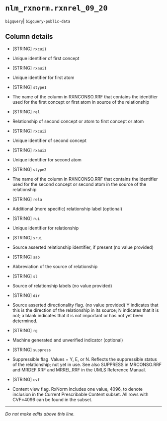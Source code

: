 # `nlm_rxnorm.rxnrel_09_20`
`bigquery`| `bigquery-public-data`

## Column details
* [STRING]    `rxcui1`
 - Unique identifier of first concept
* [STRING]    `rxaui1`
 - Unique identifier for first atom
* [STRING]    `stype1`
 - The name of the column in RXNCONSO.RRF that contains the identifier used for the first concept or first atom in source of the relationship
* [STRING]    `rel`
 - Relationship of second concept or atom to first concept or atom
* [STRING]    `rxcui2`
 - Unique identifier of second concept
* [STRING]    `rxaui2`
 - Unique identifier for second atom
* [STRING]    `stype2`
 - The name of the column in RXNCONSO.RRF that contains the identifier used for the second concept or second atom in the source of the relationship
* [STRING]    `rela`
 - Additional (more specific) relationship label (optional)
* [STRING]    `rui`
 - Unique identifier for relationship
* [STRING]    `srui`
 - Source asserted relationship identifier, if present (no value provided)
* [STRING]    `sab`
 - Abbreviation of the source of relationship
* [STRING]    `sl`
 - Source of relationship labels (no value provided)
* [STRING]    `dir`
 - Source asserted directionality flag. (no value provided) Y indicates that this is the direction of the relationship in its source; N indicates that it is not; a blank indicates that it is not important or has not yet been determined.
* [STRING]    `rg`
 - Machine generated and unverified indicator (optional)
* [STRING]    `suppress`
 - Suppressible flag. Values = Y, E, or N. Reflects the suppressible status of the relationship; not yet in use. See also SUPPRESS in MRCONSO.RRF and MRDEF.RRF and MRREL.RRF in the UMLS Reference Manual.
* [STRING]    `cvf`
 - Content view flag. RxNorm includes one value, 4096, to denote inclusion in the Current Prescribable Content subset. All rows with CVF=4096 can be found in the subset.

-------------------------------------------------------------------------------
*Do not make edits above this line.*
